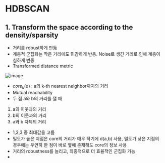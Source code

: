# HDBSCAN

## 1. Transform the space according to the density/sparsity
- 거리를 robust하게 만듦
- 계층적 군집화는 작은 거리에도 민감하게 반응. Noise로 생긴 거리로 인해 계층이 심하게 변동
- Transformed distance metric

![image](https://user-images.githubusercontent.com/80622859/235342223-ca6c12a2-2649-47be-8323-6aa6eb4a7d3c.png)

- $core_k(a)$ : a의 k-th nearest neighbor까지의 거리
- Mutual reachability
- 두 점 a와 b의 거리를 잴 때
1. a의 이웃과의 거리
2. b의 이웃과의 거리
3. a와 b 자체의 거리
- 1,2,3 중 최대값을 고름
- 밀도가 높은 지점은 core의 거리가 매우 작기에 d(a,b) 사용,  밀도가 낮은 지점의 경우에는 우연히 한 점이 바로 옆에 존재해도 core의 정보 사용
- 거리의 robustness를 늘리고, 최종적으로 더 효율적인 군집화 가능
- 
